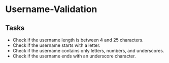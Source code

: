 # Username-Validation

## Tasks 
*   Check if the username length is between 4 and 25 characters.
*   Check if the username starts with a letter.
*   Check if the username contains only letters, numbers, and underscores.
*   Check if the username ends with an underscore character.

